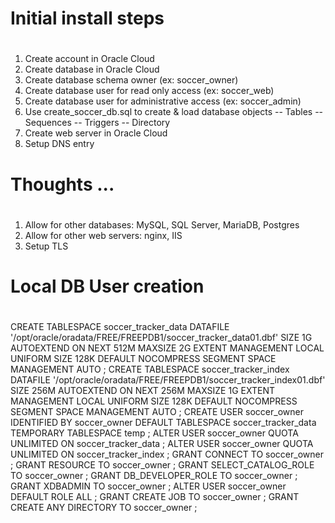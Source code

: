 # ##################################################
# Initial install steps
# ##################################################

1. Create account in Oracle Cloud
2. Create database in Oracle Cloud
3. Create database schema owner (ex: soccer_owner)
4. Create database user for read only access (ex: soccer_web)
5. Create database user for administrative access (ex: soccer_admin)
6. Use create_soccer_db.sql to create & load database objects
   -- Tables
   -- Sequences
   -- Triggers
   -- Directory
7. Create web server in Oracle Cloud
8. Setup DNS entry



# ##################################################
# Thoughts ...
# ##################################################

1. Allow for other databases:  MySQL, SQL Server, MariaDB, Postgres
2. Allow for other web servers: nginx, IIS
3. Setup TLS




# ##################################################
# Local DB User creation
# ##################################################
CREATE TABLESPACE soccer_tracker_data
  DATAFILE '/opt/oracle/oradata/FREE/FREEPDB1/soccer_tracker_data01.dbf'
    SIZE 1G
    AUTOEXTEND ON
      NEXT 512M
      MAXSIZE 2G
  EXTENT MANAGEMENT LOCAL
    UNIFORM SIZE 128K DEFAULT
  NOCOMPRESS
  SEGMENT SPACE MANAGEMENT AUTO
;
CREATE TABLESPACE soccer_tracker_index
  DATAFILE '/opt/oracle/oradata/FREE/FREEPDB1/soccer_tracker_index01.dbf'
    SIZE 256M
    AUTOEXTEND ON
      NEXT 256M
      MAXSIZE 1G
  EXTENT MANAGEMENT LOCAL
    UNIFORM SIZE 128K DEFAULT
  NOCOMPRESS
  SEGMENT SPACE MANAGEMENT AUTO
;
CREATE USER soccer_owner
  IDENTIFIED BY soccer_owner
  DEFAULT TABLESPACE soccer_tracker_data
  TEMPORARY TABLESPACE temp
;
ALTER USER soccer_owner
  QUOTA UNLIMITED ON soccer_tracker_data
;
ALTER USER soccer_owner
  QUOTA UNLIMITED ON soccer_tracker_index
;
GRANT CONNECT TO soccer_owner
;
GRANT RESOURCE TO soccer_owner
;
GRANT SELECT_CATALOG_ROLE TO soccer_owner
;
GRANT DB_DEVELOPER_ROLE TO soccer_owner
;
GRANT XDBADMIN TO soccer_owner
;
ALTER USER soccer_owner DEFAULT ROLE ALL
;
GRANT CREATE JOB TO soccer_owner
;
GRANT CREATE ANY DIRECTORY TO soccer_owner
;
